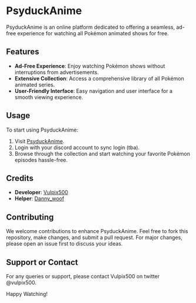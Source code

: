 # PsyduckAnime

PsyduckAnime is an online platform dedicated to offering a seamless, ad-free experience for watching all Pokémon animated shows for free.

## Features

- **Ad-Free Experience**: Enjoy watching Pokémon shows without interruptions from advertisements.
- **Extensive Collection**: Access a comprehensive library of all Pokémon animated series.
- **User-Friendly Interface**: Easy navigation and user interface for a smooth viewing experience.

## Usage

To start using PsyduckAnime:
1. Visit [PsyduckAnime](https://www.psyduckanime.lol).
2. Login with your discord account to sync login (tba).
3. Browse through the collection and start watching your favorite Pokémon episodes hassle-free.

## Credits

- **Developer**: [Vulpix500](https://twitter.com/vulpix500)
- **Helper**: [Danny_woof](https://twitter.com/danny_woof)

## Contributing

We welcome contributions to enhance PsyduckAnime. Feel free to fork this repository, make changes, and submit a pull request. For major changes, please open an issue first to discuss your ideas.

## Support or Contact

For any queries or support, please contact Vulpix500 on twitter @vulpix500.

Happy Watching!
